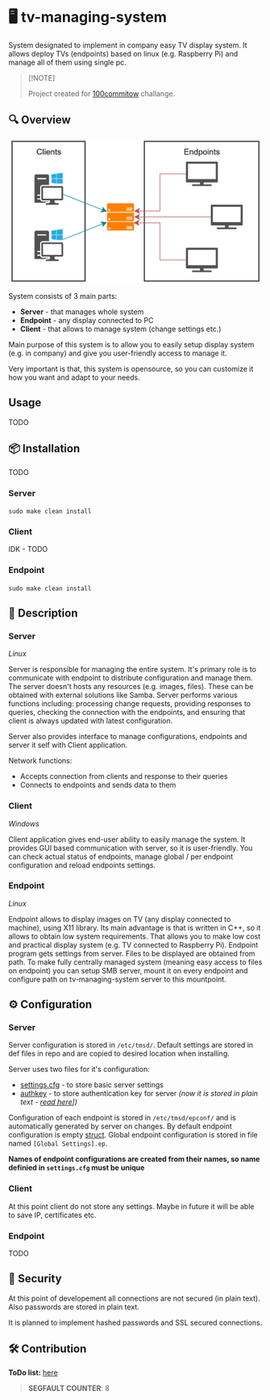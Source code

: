 # 🖥 tv-managing-system
System designated to implement in company easy TV display system.
It allows deploy TVs (endpoints) based on linux (e.g. Raspberry Pi) and manage all of them using single pc.

>
> \[!NOTE]
>
> Project created for [100commitow](https://100commitow.pl/) challange.

## 🔍 Overview
![System scheme](scheme.jpg "System scheme")

System consists of 3 main parts:
- **Server** - that manages whole system
- **Endpoint** - any display connected to PC
- **Client** - that allows to manage system (change settings etc.)

Main purpose of this system is to allow you to easily setup display system (e.g. in company) and give you user-friendly access to manage it.

Very important is that, this system is opensource, so you can customize it how you want and adapt to your needs.

## Usage
TODO

## 📦 Installation
TODO
### Server
`sudo make clean install`

### Client
IDK - TODO

### Endpoint
`sudo make clean install`


## 📜 Description
### Server
*Linux*

Server is responsible for managing the entire system. It's primary role is to communicate with endpoint to distribute configuration and manage them. The server doesn't hosts any resources (e.g. images, files). These can be obtained with external solutions like Samba. Server performs various functions including: processing change requests, providing responses to queries, checking the connection with the endpoints, and ensuring that client is always updated with latest configuration.

Server also provides interface to manage configurations, endpoints and server it self with Client application.

Network functions:
- Accepts connection from clients and response to their queries
- Connects to endpoints and sends data to them

### Client
*Windows*

Client application gives end-user ability to easily manage the system. It provides GUI based communication with server, so it is user-friendly. You can check actual status of endpoints, manage global / per endpoint configuration and reload endpoints settings.

### Endpoint
*Linux*

Endpoint allows to display images on TV (any display connected to machine), using X11 library. Its main advantage is that is written in C++, so it allows to obtain low system requirements. That allows you to make low cost and practical display system (e.g. TV connected to Raspberry Pi). Endpoint program gets settings from server. Files to be displayed are obtained from path. To make fully centrally managed system (meaning easy access to files on endpoint) you can setup SMB server, mount it on every endpoint and configure path on tv-managing-system server to this mountpoint.

## ⚙ Configuration
### Server
Server configuration is stored in `/etc/tmsd/`.
Default settings are stored in def files in repo and are copied to desired location when installing.

Server uses two files for it's configuration:
- [settings.cfg](server/setting.cfg.def) - to store basic server settings
- [authkey](server/authkey.def) - to store authentication key for server *(now it is stored in plain text - [read here](#security)])*

Configuration of each endpoint is stored in `/etc/tmsd/epconf/` and is automatically generated by server on changes.
By default endpoint configuration is empty [struct](shared/include/endpointsettings.h).
Global endpoint configuration is stored in file named `[Global Settings].ep`.

**Names of endpoint configurations are created from their names, so name definied in `settings.cfg` must be unique**

### Client
At this point client do not store any settings. Maybe in future it will be able to save IP, certificates etc.

### Endpoint
TODO

## 🔐 Security
At this point of developement all connections are not secured (in plain text). Also passwords are stored in plain text.

It is planned to implement hashed passwords and SSL secured connections.

## 🛠 Contribution
**ToDo list:** [here](TODO.md)

> **SEGFAULT COUNTER**: 8
